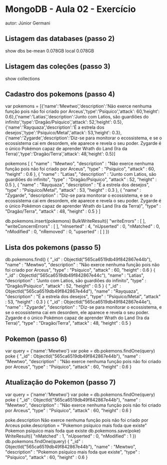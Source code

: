 # MongoDB - Aula 02 - Exercício
autor: Júnior Germani

## Listagem das databases (passo 2)
show dbs
be-mean  0.078GB
local    0.078GB

## Listagem das coleções (passo 3)
show collections

## Cadastro dos pokemons (passo 4)
var pokemons = [{'name':'Mewtwo','description':'Não exerce nenhuma função pois não foi criado por Arceus','type':'Psíquico','attack': 60,'height': 0.6},{'name':'Latias','description':'Junto com Latios, são guardiões do infinito','type':'Dragão/Psíquico','attack': 52,'height': 0.5},{'name':'Rayquaza','description':'É a estrela dos desejos','type':'Psíquico/Metal','attack': 53,'height': 0.3},{'name':'Zygarde','description':'Diz-se para monitorar o ecossistema, e se o ecossistema cai em desordem, ele aparece e revela o seu poder. Zygarde é o único Pokémon capaz de aprender Wrath do Land (Ira da Terra)','type':'Dragão/Terra','attack': 48,'height': 0.5}]

pokemons
[
        {
                "name" : "Mewtwo",
                "description" : "Não exerce nenhuma função pois não foi criado por Arceus",
                "type" : "Psíquico",
                "attack" : 60,
                "height" : 0.6
        },
        {
                "name" : "Latias",
                "description" : "Junto com Latios, são guardiões do infinito",
                "type" : "Dragão/Psíquico",
                "attack" : 52,
                "height" : 0.5
        },
        {
                "name" : "Rayquaza",
                "description" : "É a estrela dos desejos",
                "type" : "Psíquico/Metal",
                "attack" : 53,
                "height" : 0.3
        },
        {
                "name" : "Zygarde",
                "description" : "Diz-se para monitorar o ecossistema, e se o ecossistema cai em desordem, ele aparece e revela o seu poder. Zygarde é o único Pokémon capaz de aprender Wrath do Land (Ira da Terra)",
                "type" : "Dragão/Terra",
                "attack" : 48,
                "height" : 0.5
        }
]

db.pokemons.insert(pokemons)
BulkWriteResult({
        "writeErrors" : [ ],
        "writeConcernErrors" : [ ],
        "nInserted" : 4,
        "nUpserted" : 0,
        "nMatched" : 0,
        "nModified" : 0,
        "nRemoved" : 0,
        "upserted" : [ ]
})


## Lista dos pokemons (passo 5)
db.pokemons.find()
{ "_id" : ObjectId("565ca6519db49f842867e44b"), "name" : "Mewtwo", "description" : "Não exerce nenhuma função pois não foi criado por Arceus", "type" : "Psíquico", "attack" : 60, "height" : 0.6 }
{ "_id" : ObjectId("565ca6519db49f842867e44c"), "name" : "Latias", "description" : "Junto com Latios, são guardiões do infinito", "type" : "Dragão/Psíquico", "attack" : 52, "height" : 0.5 }
{ "_id" : ObjectId("565ca6519db49f842867e44d"), "name" : "Rayquaza", "description" : "É a estrela dos desejos", "type" : "Psíquico/Metal", "attack" : 53, "height" : 0.3 }
{ "_id" : ObjectId("565ca6519db49f842867e44e"), "name" : "Zygarde", "description" : "Diz-se para monitorar o ecossistema, e se o ecossistema cai em desordem, ele aparece e revela o seu poder. Zygarde é o único Pokémon capaz de aprender Wrath do Land (Ira da Terra)", "type" : "Dragão/Terra", "attack" : 48, "height" : 0.5 }

## Pokemon (passo 6)
var query = {'name':'Mewtwo'}
var poke = db.pokemons.findOne(query)
poke
{
        "_id" : ObjectId("565ca6519db49f842867e44b"),
        "name" : "Mewtwo",
        "description" : "Não exerce nenhuma função pois não foi criado por Arceus",
        "type" : "Psíquico",
        "attack" : 60,
        "height" : 0.6
}

## Atualização do Pokemon (passo 7)
var query = {'name':'Mewtwo'}
var poke = db.pokemons.findOne(query)
poke
{
        "_id" : ObjectId("565ca6519db49f842867e44b"),
        "name" : "Mewtwo",
        "description" : "Não exerce nenhuma função pois não foi criado por Arceus",
        "type" : "Psíquico",
        "attack" : 60,
        "height" : 0.6
}

poke.description
Não exerce nenhuma função pois não foi criado por Arceus
poke.description = "Pokemon psíquico mais foda que existe"
Pokemon psíquico mais foda que existe
db.pokemons.save(poke)
WriteResult({ "nMatched" : 1, "nUpserted" : 0, "nModified" : 1 })
db.pokemons.findOne(query)
{
        "_id" : ObjectId("565ca6519db49f842867e44b"),
        "name" : "Mewtwo",
        "description" : "Pokemon psíquico mais foda que existe",
        "type" : "Psíquico",
        "attack" : 60,
        "height" : 0.6
}

